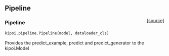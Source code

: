 ## Pipeline


<span style="float:right;">[[source]](https://github.com/kipoi/kipoi/blob/master/kipoi/pipeline.py#L54)</span>
### Pipeline

```python
kipoi.pipeline.Pipeline(model, dataloader_cls)
```

Provides the predict_example, predict and predict_generator to the kipoi.Model

